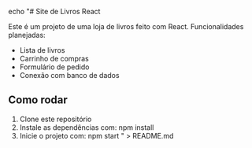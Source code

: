 echo "# Site de Livros React

Este é um projeto de uma loja de livros feito com React. 
Funcionalidades planejadas:
- Lista de livros
- Carrinho de compras
- Formulário de pedido
- Conexão com banco de dados

## Como rodar
1. Clone este repositório
2. Instale as dependências com: npm install
3. Inicie o projeto com: npm start
" > README.md
